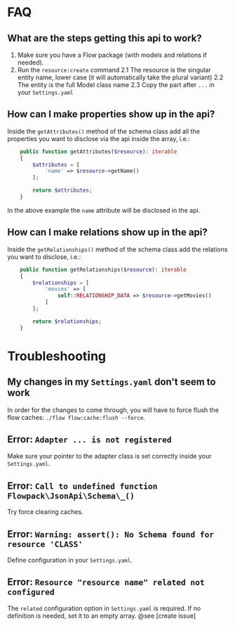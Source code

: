# FAQ

## What are the steps getting this api to work?
1. Make sure you have a Flow package (with models and relations if needed).
2. Run the `resource:create` command
    2.1 The resource is the singular entity name, lower case (it will automatically take the plural variant)
    2.2 The entity is the full Model class name
    2.3 Copy the part after `...` in your `Settings.yaml`

## How can I make properties show up in the api?
Inside the `getAttributes()` method of the schema class add all the properties you want to disclose via the api inside the array, i.e.:
```php
    public function getAttributes($resource): iterable
    {
        $attributes = [
            'name' => $resource->getName()
        ];

        return $attributes;
    }
```
In the above example the `name` attribute will be disclosed in the api.

## How can I make relations show up in the api?
Inside the `getRelationships()` method of the schema class add the relations you want to disclose, i.e.:
```php
    public function getRelationships($resource): iterable
    {
        $relationships = [
            'movies' => [
                self::RELATIONSHIP_DATA => $resource->getMovies()
            ]
        ];

        return $relationships;
    }
```

# Troubleshooting

## My changes in my `Settings.yaml` don't seem to work
In order for the changes to come through, you will have to force flush the flow caches:
`./flow flow:cache:flush --force`.

## Error: `Adapter ... is not registered`
Make sure your pointer to the adapter class is set correctly inside your `Settings.yaml`.

## Error: `Call to undefined function Flowpack\JsonApi\Schema\_()`
Try force clearing caches.

## Error: `Warning: assert(): No Schema found for resource 'CLASS'`
Define configuration in your `Settings.yaml`.

## Error: `Resource "resource name" related not configured`
The `related` configuration option in `Settings.yaml` is required. If no definition is needed, set it to an
empty array. @see [create issue]
